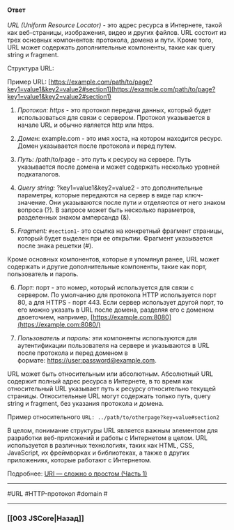 #### Ответ

*URL (Uniform Resource Locator)* - это адрес ресурса в Интернете, такой как веб-страницы, изображения, видео и других файлов. URL состоит из трех основных компонентов: протокола, домена и пути. Кроме того, URL может содержать дополнительные компоненты, такие как query string и fragment.

Структура URL:

Пример URL: [https://example.com/path/to/page?key1=value1&key2=value2#section1](https://example.com/path/to/page?key1=value1&key2=value2#section1)

1. *Протокол: https* - это протокол передачи данных, который будет использоваться для связи с сервером. Протокол указывается в начале URL и обычно является http или https.
    
2. *Домен*: example.com - это имя хоста, на котором находится ресурс. Домен указывается после протокола и перед путем.
    
3. *Путь:* /path/to/page - это путь к ресурсу на сервере. Путь указывается после домена и может содержать несколько уровней подкаталогов.
    
4. *Query string:* ?key1=value1&key2=value2 - это дополнительные параметры, которые передаются на сервер в виде пар ключ-значение. Они указываются после пути и отделяются от него знаком вопроса (?). В запросе может быть несколько параметров, разделенных знаком амперсанда (&).
    
5. *Fragment:* `#section1`- это ссылка на конкретный фрагмент страницы, который будет выделен при ее открытии. Фрагмент указывается после знака решетки (#).

Кроме основных компонентов, которые я упомянул ранее, URL может содержать и другие дополнительные компоненты, такие как порт, пользователь и пароль.

6. *Порт:* порт - это номер, который используется для связи с сервером. По умолчанию для протокола HTTP используется порт 80, а для HTTPS - порт 443. Если сервер использует другой порт, то его можно указать в URL после домена, разделяя его с доменом двоеточием, например, [https://example.com:8080](https://example.com:8080/)
    
7. *Пользователь и пароль:* эти компоненты используются для аутентификации пользователя на сервере и указываются в URL после протокола и перед доменом в формате: [https://user:password@example.com](https://user:password@example.com/).
    

URL может быть относительным или абсолютным. 
Абсолютный URL содержит полный адрес ресурса в Интернете, в то время как относительный URL указывает путь к ресурсу относительно текущей страницы. Относительные URL могут содержать только путь, query string и fragment, без указания протокола и домена.

Пример относительного `URL: ../path/to/otherpage?key=value#section2`

В целом, понимание структуры URL является важным элементом для разработки веб-приложений и работы с Интернетом в целом. URL используется в различных технологиях, таких как HTML, CSS, JavaScript, их фреймворках и библиотеках, а также в других приложениях, которые работают с Интернетом.

Подробнее: [URI — сложно о простом (Часть 1)](https://habr.com/ru/post/232385/)

___
 #URL #HTTP-протокол #domain #

___

### [[003 JSCore|Назад]]